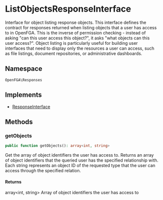 # ListObjectsResponseInterface

Interface for object listing response objects. This interface defines the contract for responses returned when listing objects that a user has access to in OpenFGA. This is the inverse of permission checking - instead of asking &quot;can this user access this object?&quot;, it asks &quot;what objects can this user access?&quot;. Object listing is particularly useful for building user interfaces that need to display only the resources a user can access, such as file listings, document repositories, or administrative dashboards.

## Namespace
`OpenFGA\Responses`

## Implements
* [ResponseInterface](Responses/ResponseInterface.md)



## Methods
### getObjects


```php
public function getObjects(): array<int, string>
```

Get the array of object identifiers the user has access to. Returns an array of object identifiers that the queried user has the specified relationship with. Each string represents an object ID of the requested type that the user can access through the specified relation.


#### Returns
array&lt;int, string&gt;
 Array of object identifiers the user has access to

